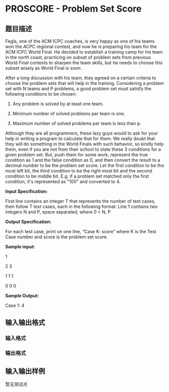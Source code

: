 # PROSCORE - Problem Set Score

## 题目描述

Fegla, one of the ACM ICPC coaches, is very happy as one of his teams won the ACPC regional contest, and now he is preparing his team for the ACM ICPC World Final. He decided to establish a training camp for his team in the north coast, practicing on subset of problem sets from previous World Final contests to sharpen the team skills, but he needs to choose this subset wisely as World Final is soon.

After a long discussion with his team, they agreed on a certain criteria to choose the problem sets that will help in the training. Considering a problem set with N teams and P problems, a good problem set must satisfy the following conditions to be chosen:

1. Any problem is solved by at least one team.

2. Minimum number of solved problems per team is one.

3. Maximum number of solved problems per team is less than p.

Although they are all programmers, these lazy guys would to ask for your help in writing a program to calculate that for them. We really doubt that they will do something in the World Finals with such behavior, so kindly help them, even if you are not from their school to state these 3 conditions for a given problem set. But, push them for some work, represent the true condition as 1 and the false condition as 0, and then convert the result to a decimal number to be the problem set score. Let the first condition to be the most left bit, the third condition to be the right most bit and the second condition to be middle bit. E.g. if a problem set matched only the first condition, it's represented as "100" and converted to 4.

**Input Specification:**

First line contains an integer T that represents the number of test cases, then follow T test cases, each in the following format: Line 1 contains two integers N and P, space separated, where 0 < N, P

**Output Specification:**

For each test case, print on one line, “Case K: score” where K is the Test Case number and score is the problem set score.

**Sample input:**

1

2 3

1 1 1

0 0 0

**Sample Output:**

Case 1: 4

## 输入输出格式

### 输入格式

### 输出格式

## 输入输出样例

暂无测试点

